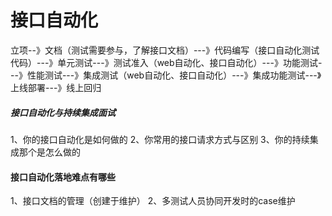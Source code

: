 # 接口自动化

立项--》文档（测试需要参与，了解接口文档）---》代码编写（接口自动化测试代码）---》单元测试---》测试准入（web自动化、接口自动化）---》功能测试---》性能测试---》集成测试（web自动化、接口自动化）---》集成功能测试---》上线部署---》线上回归

##### 接口自动化与持续集成面试
1、你的接口自动化是如何做的
2、你常用的接口请求方式与区别
3、你的持续集成那个是怎么做的

#### 接口自动化落地难点有哪些
1、接口文档的管理（创建于维护）
2、多测试人员协同开发时的case维护

